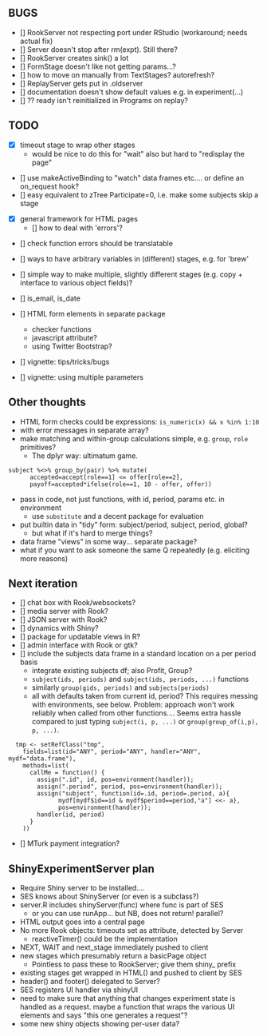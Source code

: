 BUGS
----

- [] RookServer not respecting port under RStudio (workaround; needs actual fix)
- [] Server doesn't stop after rm(expt). Still there?
- [] RookServer creates sink() a lot
- [] FormStage doesn't like not getting params...?
- [] how to move on manually from TextStages? autorefresh?
- [] ReplayServer gets put in .oldserver
- [] documentation doesn't show default values e.g. in experiment(...)
- [] ?? ready isn't reinitialized in Programs on replay?

TODO
----
- [x] timeout stage to wrap other stages
  - would be nice to do this for "wait" also but hard to "redisplay the page"
- [] use makeActiveBinding to "watch" data frames etc.... or define
  an on_request hook?
- [] easy equivalent to zTree Participate=0, i.e. make some subjects skip a stage
- [x] general framework for HTML pages
  - [] how to deal with 'errors'?
- [] check function errors should be translatable
- [] ways to have arbitrary variables in (different) stages, e.g. for 'brew'
- [] simple way to make multiple, slightly different stages (e.g. copy +
  interface to various object fields)?

- [] is_email, is_date
- [] HTML form elements in separate package
  - checker functions
  - javascript attribute?
  - using Twitter Bootstrap?
- [] vignette: tips/tricks/bugs
- [] vignette: using multiple parameters

Other thoughts
--------------
- HTML form checks could be expressions: `is_numeric(x) && x %in% 1:10`
- with error messages in separate array?
- make matching and within-group calculations simple, e.g. 
  `group`, `role` primitives?
  - The dplyr way: ultimatum game.

```splus
subject %<>% group_by(pair) %>% mutate(
      accepted=accept[role==1] <= offer[role==2], 
      payoff=accepted*ifelse(role==1, 10 - offer, offer))
```

- pass in code, not just functions, with id, period, params etc. in environment
  - use `substitute` and a decent package for evaluation
- put builtin data in "tidy" form: subject/period, subject, period, global?
  - but what if it's hard to merge things?
- data frame "views" in some way... separate package?
- what if you want to ask someone the same Q repeatedly (e.g. eliciting more
reasons)

Next iteration
--------------
- [] chat box with Rook/websockets?
- [] media server with Rook?
- [] JSON server with Rook?
- [] dynamics with Shiny?
- [] package for updatable views in R?
- [] admin interface with Rook or gtk?
- [] include the subjects data frame in a standard location on a per period basis
  - integrate existing subjects df; also Profit, Group?
  - `subject(ids, periods)` and `subject(ids, periods, ...)` functions
  - similarly `group(gids, periods)` and `subjects(periods)`
  - all with defaults taken from current id, period? This requires
  messing with environments, see below. Problem: approach won't work
  reliably when called from other functions.... Seems extra hassle compared
  to just typing `subject(i, p, ...)` or `group(group_of(i,p), p, ...)`.
  
```splus
  tmp <- setRefClass("tmp", 
    fields=list(id="ANY", period="ANY", handler="ANY", mydf="data.frame"), 
    methods=list(
      callMe = function() {
        assign(".id", id, pos=environment(handler)); 
        assign(".period", period, pos=environment(handler)); 
        assign("subject", function(id=.id, period=.period, a){
              mydf[mydf$id==id & mydf$period==period,"a"] <<- a}, 
              pos=environment(handler)); 
        handler(id, period)
      }
    ))
```

- [] MTurk payment integration?


ShinyExperimentServer plan
--------------------------

* Require Shiny server to be installed....
* SES knows about ShinyServer (or even is a subclass?)
* server.R includes shinyServer(func) where func is part of SES
  - or you can use runApp... but NB, does not return! parallel?
* HTML output goes into a central page
* No more Rook objects: timeouts set as attribute, detected by Server
  - reactiveTimer() could be the implementation
* NEXT, WAIT and next_stage immediately pushed to client
* new stages which presumably return a basicPage object
  - Pointless to pass these to RookServer; give them shiny_ prefix
* existing stages get wrapped in HTML() and pushed to client by SES
* header() and footer() delegated to Server?
* SES registers UI handler via shinyUI
* need to make sure that anything that changes experiment state is handled
  as a request. maybe a function that wraps the various UI elements and says
  "this one generates a request"?
* some new shiny objects showing per-user data?

